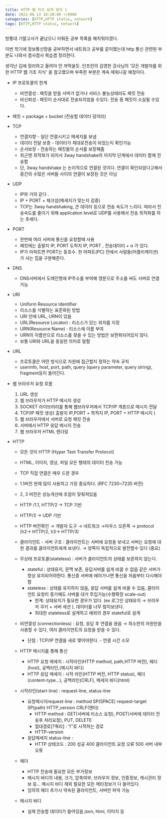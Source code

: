 ```yaml
---
title: HTTP 웹 지식 요약 정리 1
date: 2022-06-13 18:28:00 +/0900
categories: [HTTP,HTTP status, network]
tags: [HTTP,HTTP status, network]    
---
```


 방통대 기말고사가 끝났으니 미뤄둔 공부 목록을 해치워야겠다.<br>
 
 이번 학기에 정보통신망을 공부하면서 네트워크 공부를 같이했는데 http 통신 관련된 부분도 나와서 겸사겸사 복습겸 정리한다.<br>
 
 생각난 김에 정리하고 올려야 안 까먹을듯. 인프런의 김영한 강사님의 '모든 개발자를 위한 HTTP 웹 기초 지식' 을 참고했으며 부족한 부분은 계속 채워나갈 예정이다.<br>
 

- IP 프로토콜의 한계
    - 비연결성 :  패킷을 받을 서버가 없거나 서비스 불능상태라도 패킷 전송
    - 비신뢰성 : 패킷이 순서대로 전송되지않을 수있다. 전송 중 패킷이 소실될 수있다.
- 패킷 = package + bucket (전송할 데이터 덩어리)
- TCP
    - 연결지향 - 일단 연결시키고 메세지를 보냄
    - 데이터 전달 보증 - 데이터가 제대로전송이 되었는지 확인가능
    - 순서보장 - 전송하는 패킷들의 순서를 보장해줌
    - 최근엔 최적화가 되어서 3way handshake의 마지막 단계에서 데이터 함께 전송함
    - 단,  3way handshake 는 논리적으로 연결된 것이다. 연결이 확인되었다고해서 중간의 수많은 서버들 사이의 연결이 보장된 것은 아님
- UDP
    - IP와 거의 같다 .
    - IP + PORT + 체크섬(메세지가 맞는지 검증)
    - TCP는 3way handshaking, 큰 데이터 등으로 전송 속도가 느리다. 따라서 전송속도를 줄이기 위해 application level로 UDP를 사용해서 전송 최적화를 하는 추세다.
- PORT
    - 한번에 여러 서버에 통신을 요청할때 사용
    - 패킷에는 출발지 IP, PORT 도착지 IP, PORT , 전송데이터 + α 가 있다.
    - IP가 아파트면 PORT는 동호수. 한 아파트(PC) 안에서 사람들(어플리케이션)가 사는 집을 구분해준다.
- DNS
    - DNS서버에서 도메인명에 IP주소를 부여해 영문으로 주소를 써도 서버로 연결가능
    
- URI
	- Uniform Resource Identifier
    - 리소스를 식별하는 표준화된 방법
    - URI 안에 URL, URN이 있음
    - URL(Resource Locator) : 리소스가 있는 위치를 지정
    - URN(Resource Name) : 리소스에 이름 부여
    - URN의 이름만으로 리소스를 찾을 수 있는 방법은 보편화되어있지 않다.
    - 보통 URI와 URL을 동일한 의미로 말함
- URL
    - 프로토콜은 어떤 방식으로 자원에 접근할지 정하는 약속 규칙
    - userinfo, host, port, path, query (query parameter, query string), fragment등이 들어간다.
- 웹 브라우저 요청 흐름
    1. URL 생성
	2. 웹 브라우저가 HTTP 메시지 생성
	3. SOCKET 라이브러리를 통해 웹브라우저에서 TCP/IP 계층으로 메시지 전달
	4. TCP/IP 패킷 생성( 출발지 IP,PORT + 목적지 IP, PORT + HTTP 메시지 )
	5. 웹 브라우저에서 서버로 요청 패킷 전송
	6. 서버에서 HTTP 응답 메시지 전송
	7. 웹 브라우저 HTML 렌더링
- HTTP
    - 모든 것이 HTTP (Hyper Text Transfer Protocol)
    - HTML, 이미지, 영상, 파일 모든 형태의 데이터 전송 가능
    - TCP 직접 연결은 매우 드문 경우
    - 1.1버전 현재 많이 사용하고 가장 중요하다. (RFC 7230~7235 버전)
    - 2, 3 버전은 성능개선에 초점이 맞춰져있음
    - HTTP /1.1, HTTP/2 → TCP 기반
    - HTTP/3 → UDP 기반
    - HTTP 버전확인 → 개발자 도구 → 네트워크 →마우스 오른쪽 → protocol (h2→ HTTP/2, h3→ HTTP/3)
    - 클라이언트 - 서버 구조 : 클라이언트는 서버에 요청을 보내고 서버는 요청에 대한 결과를 클라이언트에게 보낸다. → 양쪽이 독립적으로 발전할수 있다 (중요)
    - 무상태 프로토콜(stateless) : 서버가 클라이언트의 상태를 보존하지 않는다.
        - stateful : 상태유지, 문맥 보존, 응답서버를 쉽게 바꿀 수 없음 같은 서버가 항상 유지되어야한다. 통신중 서버에 에러가나면 통신을 처음부터 다시해야함
        - stateless : 상태를 유지하지 않음, 응답 서버를 쉽게 바꿀 수 있음, 클라이언트 요청이 증가해도 서버를 대거 투입가능(수평확장 scale-out)
            - 한계: 상태유지가 필요한 경우가 있다. (ex 로그인 상태유지 → 브라우저 쿠키 + 서버 세션 ), 데이터를 너무 많이보낸다.
            - 최대한 stateless로 설계하고 예외의 경우 stateful로 설계
    - 비연결성 (connectionless) : 요청, 응답 후 연결을 끊음 → 최소한의 자원만을 사용할 수 있다, 여러 클라이언트의 요청을 받을 수 있다.
        - 단점 : TCP/IP 연결을 새로 맺어야한다. - 연결 시간 소모
    - HTTP 메시지를 통해 통신
        - HTTP 요청 메세지 : 시작라인(HTTP method, path,HTTP 버전), 헤더(host), 공백라인,(메시지 바디)
        - HTTP 응답 메세지 : 시작 라인(HTTP 버전, HTTP status), 헤더(content-type...), 공백라인(CRLF), 메세지 바디(html)
        
    - 시작라인(start-line) : request-line, status-line
        - 요청메시지request-line : method SP(SPACE) request-target SP(path) HTTP_version CRLF(엔터)
            - HTTP method : GET(서버에 리소스 요청), POST(서버에 데이터 전송후 처리요청), PUT, DELETE
            - 절대경로[?쿼리] : “/”로 시작하는 경로
            - HTTP-version
        - 응답메세지 status-line :
            - HTTP 상태코드 : 200 성공 400 클라이언트 요청 오류 500 서버 내부 오류
    - 헤더
        - HTTP 전송에 필요한 모든 부가정보
        - 메시지 바디의 내용, 크기, 압축여부, 브라우저 정보, 인증정보, 캐시관리 정보 등... 메시지 바디 제외 필요한 모든 메타정보가 다 들어있다.
        - 임의의 헤더 추가시 약속된 클라이언트, 서버만 파악 가능
    - 메시지 바디
        - 실제 전송할 데이터가 들어있음 json, html, 이미지 등 
 
